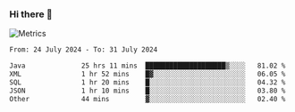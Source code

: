 ### Hi there 👋

![Metrics](https://github.com/radoapx/radoapx/blob/main/github-metrics.svg)

<!--START_SECTION:waka-->

```txt
From: 24 July 2024 - To: 31 July 2024

Java              25 hrs 11 mins  ████████████████████▒░░░░   81.02 %
XML               1 hr 52 mins    █▓░░░░░░░░░░░░░░░░░░░░░░░   06.05 %
SQL               1 hr 20 mins    █░░░░░░░░░░░░░░░░░░░░░░░░   04.32 %
JSON              1 hr 10 mins    █░░░░░░░░░░░░░░░░░░░░░░░░   03.80 %
Other             44 mins         ▓░░░░░░░░░░░░░░░░░░░░░░░░   02.40 %
```

<!--END_SECTION:waka-->

<!--
**radoapx/radoapx** is a ✨ _special_ ✨ repository because its `README.md` (this file) appears on your GitHub profile.

Here are some ideas to get you started:

- 🔭 I’m currently working on ...
- 🌱 I’m currently learning ...
- 👯 I’m looking to collaborate on ...
- 🤔 I’m looking for help with ...
- 💬 Ask me about ...
- 📫 How to reach me: ...
- 😄 Pronouns: ...
- ⚡ Fun fact: ...
-->
